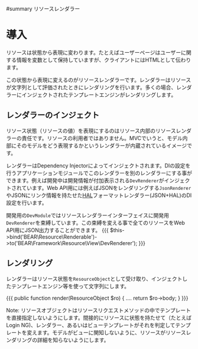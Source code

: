 #summary リソースレンダラー
# 導入 

リソースは状態から表現に変わります。たとえばユーザーページはユーザーに関する情報を変数として保持していますが、クライアントにはHTMLとして伝わります。

この状態から表現に変えるのがリソースレンダラーです。レンダラーはリソースが文字列として評価されたときにレンダリングを行います。多くの場合、レンダラーにインジェクトされたテンプレートエンジンがレンダリングします。

## レンダラーのインジェクト 

リソース状態（リソースの値）を表現にするのはリソース内部のリソースレンダラーの責任です。リソースの利用者ではありません。MVCでいうと、モデル内部にそのモデルをどう表現するかというレンダラーが内蔵されているイメージです。

レンダラーはDependency Injectorによってインジェクトされます。DIの設定を行うアプリケーションモジュールでこのレンダラーを別のレンダラーにする事ができます。例えば開発中は開発情報が付加表示される`DevRenderer`がインジェクトされています。Web API用には例えばJSONをレンダリングする`JsonRenderer`やJSONにリンク情報を持たせた[HAL](http://stateless.co/hal_specification.html)フォーマットレンダラー(JSON+HAL)のDI設定を行います。

開発用の`DevModule`ではリソースレンダラーインターフェイスに開発用`DevRenderer`を束縛しています。この束縛を変える事で全てのリソースをWeb API用にJSON出力することができます。
{{{
$this->bind('BEAR\Resource\Renderable')->to('BEAR\Framework\Resource\View\DevRenderer');
}}}

## レンダリング 
レンダラーはリソース状態を`ResourceObject`として受け取り、インジェクトしたテンプレートエンジン等を使って文字列にします。

{{{
public function render(ResourceObject $ro)
{
 ....
 return $ro->body;
}
}}}

 Note: リソースオブジェクトはリソースリクエストメソッドの中でテンプレートを直接指定しないようにします。間接的にリソースに状態を持たせて（たとえばLogin NG)、レンダラー、あるいはビューテンプレートがそれを判定してテンプレートを変えます。モデルがビューに関知しないように、リソースがリソースレンダリングの詳細を知らないようにします。